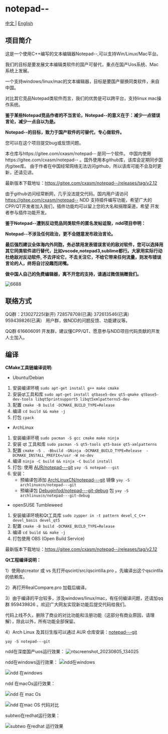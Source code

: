 # notepad--

[中文 ](README.md) | [English](README_EN.md)

## 项目简介

这是一个使用C++编写的文本编辑器Notepad--,可以支持Win/Linux/Mac平台。

我们的目标是要发展文本编辑类软件的国产可替代，重点在国产Uos系统、Mac 系统上发展。

一个支持windows/linux/mac的文本编辑器，目标是要国产替换同类软件，来自中国。

对比其它竞品Notepad类软件而言，我们的优势是可以跨平台，支持linux mac操作系统。

 **鉴于某些Notepad竞品作者的不当言论，Notepad--的意义在于：减少一点错误言论，减少一点自以为是。** 

 **Notepad--的目标，致力于国产软件的可替代，专心做软件。** 

您可以在这个项目提交bug或反馈问题。

本仓库与https://gitee.com/cxasm/notepad-- 是同一个软件。
中国内使用https://gitee.com/cxasm/notepad-- 。国外使用本github库，该库会定期同步国内gitee库。
由于作者在中国经常网络无法访问github，所以该库可能不会及时更新，还请见谅。

最新版本下载地址：https://gitee.com/cxasm/notepad--/releases/tag/v2.12

由于github访问经常断网，几乎没法提交代码。国内用户请访问 https://gitee.com/cxasm/notepad--
NDD 支持插件编写功能，希望广大的CPP/QT开发者加入我们，插件功能均可以留上您的大名和捐赠渠道，希望
开发者参与插件功能开发。

**鉴于Notepad--遭到反动竞品同类软件的匿名发帖诋毁，ndd项目申明：** 

**Notepad--不涉及任何政治，更不会随意发布政治言论。** 

**最后强烈建议全体海内外同胞，务必禁用发表错误言论的敌对软件，您可以选择用其它同类软件进行替代，比如vscode,notepad3,sublime都行。大家用实际行动杜绝敌对反动软件, 不去评论它，不去关注它，不给它带来任何流量，则发布错误言论的人，终将自讨没趣而闭嘴。** 

 **做中国人自己的免费编辑器，离不开您的支持，请通过微信捐赠我们。**

![6688](https://user-images.githubusercontent.com/42246867/202892430-e4738634-4e37-4c4a-9120-a1665af41eb4.png)

## 联络方式

QQ群：213027225(新开) 728578708(已满) 372613546(已满） 959439826(已满） 用户群，做NDD的问题反馈、功能建议等。

QQ群 616606091 开发群，建议懂CPP/QT、愿意参与NDD项目代码贡献的开发人士加入。

## 编译

**CMake工具链编译说明:**

- Ubuntu/Debian

1. 安装编译环境 `sudo apt-get install g++ make cmake`
1. 安装qt工具和库 `sudo apt-get install qtbase5-dev qt5-qmake qtbase5-dev-tools libqt5printsupport5 libqt5xmlpatterns5-dev `
1. 配置 `cmake -B build -DCMAKE_BUILD_TYPE=Release`
1. 编译 `cd build && make -j` 
1. 打包 `cpack`

- ArchLinux

1. 安装编译环境 `sudo pacman -S gcc cmake make ninja`
1. 安装 qt 工具和库 `sudo pacman -S qt5-tools qt5-base qt5-xmlpatterns`
1. 配置 `cmake -S . -Bbuild -GNinja -DCMAKE_BUILD_TYPE=Release  -DCMAKE_INSTALL_PREFIX=/usr -W no-dev`
1. 编译 `ninja -C build && ninja -C build install`
1. 打包: 使用 [AUR/notepad---git](https://aur.archlinux.org/packages/notepad---git) `yay -S notepad---git`
1. 安装：
    - 预编译包添加 [ArchLinuxCN/notepad---git](https://github.com/archlinuxcn/repo) 镜像 `yay -S archlinuxcn/notepad---git`
    - 预编译包 [Debuginfod/notepad---git-debug](https://wiki.archlinux.org/title/Debuginfod) 包 `yay -S archlinuxcn/notepad---git-debug`

- openSUSE Tumbleweed

1. 安装编译环境和Qt工具库 `sudo zypper in -t pattern devel_C_C++ devel_basis devel_qt5 `
1. 配置 `cmake -B build -DCMAKE_BUILD_TYPE=Release `
1. 编译 `cd build && make -j `
1. 打包使用 OBS (Open Build Service)


最新版本下载地址：https://gitee.com/cxasm/notepad--/releases/tag/v2.12


**Qt工程编译说明：** 

1）使用qtcreator 或 vs  先打开qscint/src/qscintilla.pro 。先编译出这个qscintlla的依赖库。

2）再打开RealCompare.pro 加载后编译。

3）由于编译的平台较多，涉及windows/linux/mac，有任何编译问题，还请加qq群 959439826 。欢迎广大网友实现新功能后提交代码给我们。

代码上线不久，删除了商业的对比功能和注册功能（这部分有商业原因，请理解），除此以外，所有功能全部保留。

4）Arch Linux 及其衍生版可以通过 AUR 仓库安装：[notepad---git](https://aur.archlinux.org/packages/notepad---git)
```
yay -S notepad---git
```

ndd在深度国产uos运行效果：
![ntscreenshot_20230805_134025](https://github.com/cxasm/notepad--/assets/42246867/ec0b5243-3c9d-46d0-bba6-348617236829)


ndd在windows运行效果：
![ndd在windows](https://user-images.githubusercontent.com/42246867/235033753-058ef39a-f815-4404-b5d1-de4a834dec1d.png)

![ndd 在windows](https://user-images.githubusercontent.com/42246867/218263319-3e78b0a9-9fb1-45d1-8f1c-2e850e073425.png)

ndd 在macOs运行效果：

![ndd 在 mac Os](https://user-images.githubusercontent.com/42246867/221394341-743f71a9-11bd-4dc8-aa0d-c24316493dcf.png)

![ndd 在mac OS 代码对比](https://user-images.githubusercontent.com/42246867/221394356-89cf463c-8dcf-4697-aedd-33700b947653.png)

subtwo在redhat运行效果：

![subtwo 在redhat 运行效果](https://user-images.githubusercontent.com/42246867/235033326-b2fffca5-625c-4c96-a661-1072f8a8b3ee.png)

